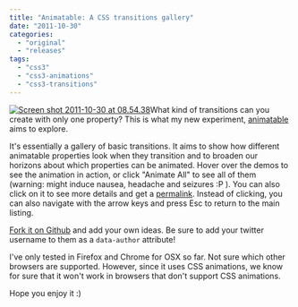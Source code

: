 ```yaml
---
title: "Animatable: A CSS transitions gallery"
date: "2011-10-30"
categories: 
  - "original"
  - "releases"
tags: 
  - "css3"
  - "css3-animations"
  - "css3-transitions"
---
```


[![](http://lea.verou.me/wp-content/uploads/2011/10/Screen-shot-2011-10-30-at-08.54.38--300x187.png "Screen shot 2011-10-30 at 08.54.38")](http://lea.verou.me/wp-content/uploads/2011/10/Screen-shot-2011-10-30-at-08.54.38-.png)What kind of transitions can you create with only one property? This is what my new experiment, [animatable](http://leaverou.github.com/animatable/) aims to explore.

It's essentially a gallery of basic transitions. It aims to show how different animatable properties look when they transition and to broaden our horizons about which properties can be animated. Hover over the demos to see the animation in action, or click "Animate All" to see all of them (warning: might induce nausea, headache and seizures :P ). You can also click on it to see more details and get a [permalink](http://leaverou.github.com/animatable/#background-size). Instead of clicking, you can also navigate with the arrow keys and press Esc to return to the main listing.

[Fork it on Github](https://github.com/LeaVerou/animatable) and add your own ideas. Be sure to add your twitter username to them as a `data-author` attribute!

I've only tested in Firefox and Chrome for OSX so far. Not sure which other browsers are supported. However, since it uses CSS animations, we know for sure that it won't work in browsers that don't support CSS animations.

Hope you enjoy it :)
